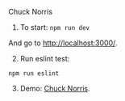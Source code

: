Chuck Norris

1) To start:
```npm run dev```

And go to  [http://localhost:3000/](http://localhost:3000/).

2) Run eslint test:

```npm run eslint```

3) Demo: [Chuck Norris](https://maksimkunaev.github.io/Chuck-Norris-Jokes/).
